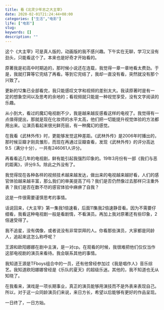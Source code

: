 ```yaml
---
title: 看《北灵少年志之大主宰》
date: 2020-02-01T21:24:44+08:00
categories: ["生活","电影"]
life: ["电影"]
slug: 
keywords: []
description: ""
---
```


这个《大主宰》可是真人版的，动画版的我不感兴趣。下午实在无聊，学习又没有劲头，只能看这个了。本来也是好奇才开始看的。

原著我是初高中时期追的，那时候小说还在连载，我觉得一章一章地看太费劲。于是，我就打算等它完结了再看。等到它完结了，我却一直没有看，突然就没有那个兴致了。

更新的12集已全部看完，我只能感叹文字和视频的差别太大。我读原著时是有一定的想象空间以及思考的余地的；看视频就只能是一种视觉享受，没有文字阅读的乐趣。

从小到大，看过的魔幻电视剧不少，我是越来越反感看这样的电视了。我觉得有一点值得提出，那就是现在化妆师的水平太高，他们把一切能提升视觉体验的方法都用出来。让演员看起来很光鲜亮丽，有一种魔幻的感觉。

在我看《武林外传》时，更能够发觉这种差距。《武林外传》是2006年时播出的，那时候豆瓣才刚具雏形，而现在再通过豆瓣查看，发现《武林外传》的评分高达9.5（满分十分），一共有246061人评分。

再看看近几年的电视剧，鲜有能引起我强烈印象的。19年3月份有一部《我们与恶的距离》，评分9.5。除此之外没有了。

我觉得现在各种各样的视频技术越来越发达，做出来的电视越来越好看，人们的感官体验越来越丰富，那么我们的审美提高了吗？我们是否仍然像过去那样只注重外表？我们是否在数不尽的感官体验中麻痹了自我？

这是一件很需要谨慎思考的事情。

话说回来，《大主宰》第一集我1倍速看，后面11集我2倍速静音看。因为不需要仔细看，我看这种电视剧一般是看剧情，不看演员。再加上我对原著还有些印象，2倍速受得了。

我不追星，没有偶像，或者说没有非常崇拜的人。你看那些演员，大家都是同龄人，追起来这怎么称呼呢？

王源和欧阳娜娜在剧中主演，是一对cp。在观看的时候，我很难把他们仅仅当作这部电视剧的演员来看待。我会联系其他的事情。

我知道王源是TFboys组合中的一员，还有他曾经参加过《我是唱作人》音乐综艺。我知道欧阳娜娜曾经是《乐队的夏天》的超级乐迷。其他的，我不知道也无从知晓了。

在我看来，演戏是一项长期事业，真正的演员能够用演技而不是外表来表现自己。所以，对于这一众同龄演员们来说，来日方长，希望以后能够有更好的作品呈现。

一日终了，一日方始。